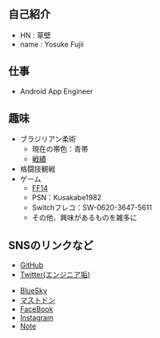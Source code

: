 ## 自己紹介

- HN : 草壁
- name : Yosuke Fujii

## 仕事

- Android App Engineer

<!-- ## JobCareer

- [SkillSheet](https://drive.google.com/file/d/1D9Alc0jFSaUrUBs-sIZ3agEkR8KofeIv/view?usp=sharing)
- [WorkPolicy](https://github.com/kusakabe-dev/WorkPolicy)

## PrivateWork

- [AndroidApps](https://play.google.com/store/apps/developer?id=syo_sa1982) -->

## 趣味

- ブラジリアン柔術
  - 現在の帯色：青帯
  - [戦績](https://docs.google.com/spreadsheets/d/1kq4jYzY7FTJL49iz48RMPUrHxbxWsLsu_hBv_nhH618/edit?usp=sharing)
- 格闘技観戦
- ゲーム
  - [FF14](https://jp.finalfantasyxiv.com/lodestone/character/7324621/)
  - PSN：Kusakabe1982
  - Switchフレコ：SW-0620-3647-5611
  - その他、興味があるものを雑多に

## SNSのリンクなど

- [GitHub](https://github.com/kusakabe-dev)
- [Twitter(エンジニア垢)](https://twitter.com/kusakabe_dev)
<!-- - [Twitter(趣味垢)](https://twitter.com/kusakabe_bjj) -->
- [BlueSky](https://bsky.app/profile/kusakabe.bsky.social)
- [マストドン](https://mstdn.jp/web/@kusakabe_san)
- [FaceBook](https://www.facebook.com/syousa1982)
- [Instagram](https://www.instagram.com/kusakabe_bjj/)
- [Note](https://note.com/kusakabe_bjj)